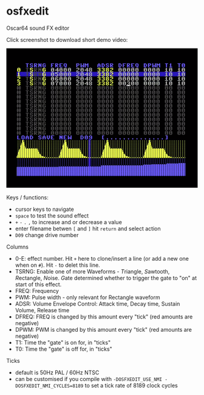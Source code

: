 # osfxedit
Oscar64 sound FX editor

Click screenshot to download short demo video:

[![Demo Video](https://raw.githubusercontent.com/oschonrock/osfxedit/refs/heads/main/demo.png)](https://github.com/oschonrock/osfxedit/raw/refs/heads/main/demo.mp4)

Keys / functions:
- cursor keys to navigate
- `space` to test the sound effect
- `+` `-` `.` `,` to increase and or decrease a value
- enter filename betwen `[` and `]` hit `return` and select action
- `D09` change drive number

Columns

- 0-E: effect number. Hit `+` here to clone/insert a line (or add a new one when on `#`). Hit `-` to delet this line.
- TSRNG: Enable one of more Waveforms - *T*riangle, *S*awtooth, *R*ectangle, *N*oise. *G*ate determined whether to trigger the gate to "on" at start of this effect. 
- FREQ: Frequency
- PWM: Pulse width - only relevant for Rectangle waveform
- ADSR: Volume Envelope Control: Attack time, Decay time, Sustain Volume, Release time 
- DFREQ: FREQ is changed by this amount every "tick"  (red amounts are negative)
- DPWM: PWM is changed by this amount every "tick"  (red amounts are negative)
- T1: Time the "gate" is on for, in "ticks"
- T0: Time the "gate" is off for, in "ticks"

Ticks

- default is 50Hz PAL / 60Hz NTSC
- can be customised if you compile with `-DOSFXEDIT_USE_NMI -DOSFXEDIT_NMI_CYCLES=8189` to set a tick rate of 8189 clock cycles
